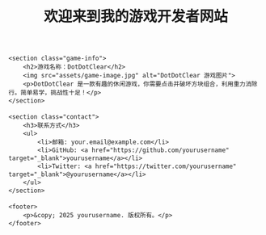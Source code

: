 <!DOCTYPE html>
<html lang="zh">
<head>
    <meta charset="UTF-8">
    <meta name="viewport" content="width=device-width, initial-scale=1.0">
    <meta name="description" content="开发者个人网站，展示我的游戏作品">
    <title>我的游戏开发者网站</title>
    <link rel="stylesheet" href="styles/style.css">
</head>
<body>
    <header>
        <h1>欢迎来到我的游戏开发者网站</h1>
    </header>

    <section class="game-info">
        <h2>游戏名称：DotDotClear</h2>
        <img src="assets/game-image.jpg" alt="DotDotClear 游戏图片">
        <p>DotDotClear 是一款有趣的休闲游戏，你需要点击并破坏方块组合，利用重力消除行。简单易学，挑战性十足！</p>
    </section>

    <section class="contact">
        <h3>联系方式</h3>
        <ul>
            <li>邮箱: your.email@example.com</li>
            <li>GitHub: <a href="https://github.com/yourusername" target="_blank">yourusername</a></li>
            <li>Twitter: <a href="https://twitter.com/yourusername" target="_blank">@yourusername</a></li>
        </ul>
    </section>

    <footer>
        <p>&copy; 2025 yourusername. 版权所有。</p>
    </footer>
</body>
</html>

